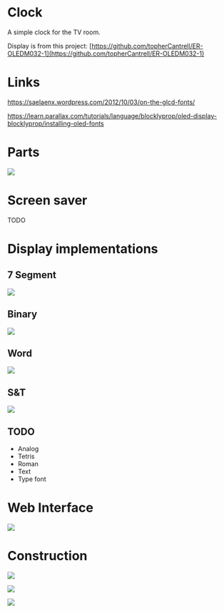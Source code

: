 # Clock

A simple clock for the TV room.

Display is from this project: [https://github.com/topherCantrell/ER-OLEDM032-1](https://github.com/topherCantrell/ER-OLEDM032-1)

# Links

https://saelaenx.wordpress.com/2012/10/03/on-the-glcd-fonts/

https://learn.parallax.com/tutorials/language/blocklyprop/oled-display-blocklyprop/installing-oled-fonts

# Parts

![](art/parts.jpg)

# Screen saver

TODO

# Display implementations

## 7 Segment
![](art/dispSeg.jpg)

## Binary
![](art/dispBinary.jpg)

## Word
![](art/dispWord.jpg)

## S&T
![](art/dispSAT.jpg)

## TODO
  - Analog
  - Tetris
  - Roman
  - Text
  - Type font
  
# Web Interface

![](art/web.jpg)
  
# Construction

![](art/construct1.jpg)

![](art/construct2.jpg)

![](art/construct3.jpg)
